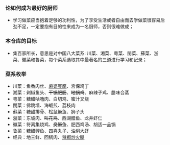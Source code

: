 ### 论如何成为最好的厨师
- 学习做菜应当抱着足够的功利性，为了享受生活或者自由而去学做菜很容易后劲不足，一定要抱有目的性来成为一名厨师，否则很难做成；

### 本仓库的目标
- 集百家所长，意思是对中国八大菜系: 川菜、湘菜、粵菜、閩菜、蘇菜、浙菜、徽菜和魯菜，每个菜系选取其中最著名的三道进行学习和记录；

### 菜系枚举
- 川菜：鱼香肉丝、[麻婆豆腐](https://github.com/codezhangp/best_cook/blob/main/川菜/麻婆豆腐.md)、宫保鸡丁
- 湘菜：剁椒鱼头、~~干锅肥肠~~、~~地锅鸡~~、麻辣子鸡、腊味合蒸
- 粤菜：糖醋咕噜肉、白切鸡、蜜汁叉烧
- 閩菜：佛跳墙、海蛎煎、荔枝肉
- 蘇菜：糖醋排骨、松鼠鳜鱼、狮子头
- 浙菜：东坡肉、~~叫花鸡~~、西湖醋鱼、龙井虾仁
- 徽菜：符离集烧鸡、~~臭鳜鱼~~、肥西鸡汤、胡适一品锅
- 鲁菜：糖醋鲤鱼、四喜丸子、油焖大虾
- 经典：地三鲜、回锅肉、[辣椒炒火腿](https://github.com/codezhangp/best_cook/blob/main/经典/辣椒炒火腿.md)